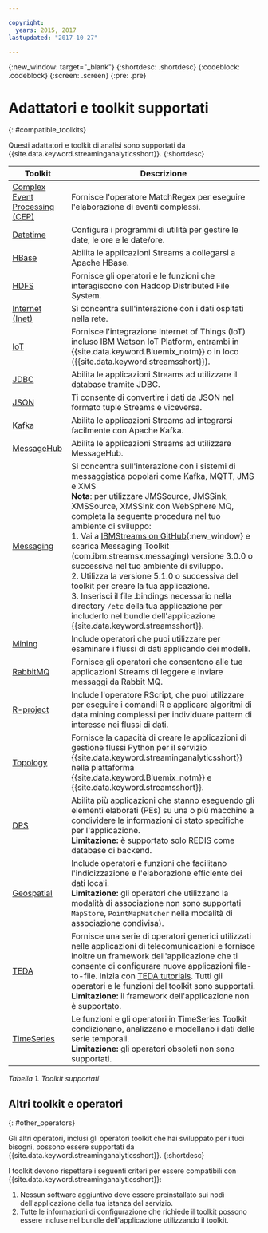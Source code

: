```yaml
---

copyright:
  years: 2015, 2017
lastupdated: "2017-10-27"

---
```


<!-- Attribute definitions -->
{:new_window: target="_blank"}
{:shortdesc: .shortdesc}
{:codeblock: .codeblock}
{:screen: .screen}
{:pre: .pre}

# Adattatori e toolkit supportati
{: #compatible_toolkits}

Questi adattatori e toolkit di analisi sono supportati da {{site.data.keyword.streaminganalyticsshort}}.
{:shortdesc}

| Toolkit                        | Descrizione                  |
| --------------------------------| --------------------------|
| [Complex Event Processing (CEP)](https://ibm.co/2zOwODa)    |	Fornisce l'operatore MatchRegex per eseguire l'elaborazione di eventi complessi. |
| [Datetime](https://ibmstreams.github.io/streamsx.datetime/)	|	Configura i programmi di utilità per gestire le date, le ore e le date/ore. |
| [HBase](http://ibmstreams.github.io/streamsx.hbase/)        | Abilita le applicazioni Streams a collegarsi a Apache HBase.	 	   |
| [HDFS](http://ibmstreams.github.io/streamsx.hdfs/)          | Fornisce gli operatori e le funzioni che interagiscono con Hadoop Distributed File System.	|
| [Internet (Inet)](http://ibmstreams.github.io/streamsx.inet)|  Si concentra sull'interazione con i dati ospitati nella rete.       |
| [IoT](http://ibmstreams.github.io/streamsx.iot/)            | Fornisce l'integrazione Internet of Things (IoT) incluso IBM Watson IoT Platform, entrambi in {{site.data.keyword.Bluemix_notm}} o in loco ({{site.data.keyword.streamsshort}}). |
| [JDBC](http://ibmstreams.github.io/streamsx.jdbc/)          | Abilita le applicazioni Streams ad utilizzare il database tramite JDBC.		   |
| [JSON](http://ibmstreams.github.io/streamsx.json/)          | Ti consente di convertire i dati da JSON nel formato tuple Streams e viceversa.|
| [Kafka](https://ibmstreams.github.io/streamsx.kafka/)       | Abilita le applicazioni Streams ad integrarsi facilmente con Apache Kafka. 	 |
| [MessageHub](https://ibmstreams.github.io/streamsx.messagehub/) | Abilita le applicazioni Streams ad utilizzare MessageHub.			     |
| [Messaging](https://ibmstreams.github.io/streamsx.messaging/)   |  	Si concentra sull'interazione con i sistemi di messaggistica popolari come Kafka, MQTT, JMS e XMS	<br>**Nota**: per utilizzare JMSSource, JMSSink, XMSSource, XMSSink con WebSphere MQ, completa la seguente procedura nel tuo ambiente di sviluppo: <br>1. Vai a [IBMStreams on GitHub](https://github.com/IBMStreams){:new_window} e scarica Messaging Toolkit (com.ibm.streamsx.messaging) versione 3.0.0 o successiva nel tuo ambiente di sviluppo.<br>2. Utilizza la versione 5.1.0 o successiva del toolkit per creare la tua applicazione.<br>3. Inserisci il file .bindings necessario nella directory `/etc` della tua applicazione per includerlo nel bundle dell'applicazione {{site.data.keyword.streamsshort}}.    |
| [Mining](https://ibm.co/2y3i5au)              	   	            |  Include operatori che puoi utilizzare per esaminare i flussi di dati applicando dei modelli. |
| [RabbitMQ](https://ibmstreams.github.io/streamsx.rabbitmq/)     |  Fornisce gli operatori che consentono alle tue applicazioni Streams di leggere e inviare messaggi da Rabbit MQ.  |
| [R-project](https://ibm.co/2h7D9lu)          	   	              |   Include l'operatore RScript, che puoi utilizzare per eseguire i comandi R e applicare algoritmi di data mining complessi per individuare pattern di interesse nei flussi di dati.     |
| [Topology](http://ibmstreams.github.io/streamsx.topology/)      |  Fornisce la capacità di creare le applicazioni di gestione flussi Python per il servizio {{site.data.keyword.streaminganalyticsshort}} nella piattaforma {{site.data.keyword.Bluemix_notm}} e {{site.data.keyword.streamsshort}}.		     |
| [DPS](http://ibmstreams.github.io/streamsx.dps/) |	 Abilita più applicazioni che stanno eseguendo gli elementi elaborati (PEs) su una o più macchine a condividere le informazioni di stato specifiche per l'applicazione.<br>**Limitazione:** è supportato solo REDIS come database di backend.| 	 	 	
| [Geospatial](https://ibm.co/2h9x0VR) 	     |	Include operatori e funzioni che facilitano l'indicizzazione e l'elaborazione efficiente dei dati locali. <br>**Limitazione:** gli operatori che utilizzano la modalità di associazione non sono supportati `MapStore`, `PointMapMatcher` nella modalità di associazione condivisa). |
| [TEDA](https://ibm.co/2z9DS00)	   | 	Fornisce una serie di operatori generici utilizzati nelle applicazioni di telecomunicazioni e fornisce inoltre un framework dell'applicazione che ti consente di configurare nuove applicazioni file-to-file. Inizia con [TEDA tutorials](http://ibmstreams.github.io/streamsx.tutorial.teda/). Tutti gli operatori e le funzioni del toolkit sono supportati. <br>**Limitazione:** il framework dell'applicazione non è supportato. |
| [TimeSeries](https://ibm.co/2zEPILZ)	 	  | Le funzioni e gli operatori in TimeSeries Toolkit condizionano, analizzano e modellano i dati delle serie temporali. <br>**Limitazione:** gli operatori obsoleti non sono supportati.	   |

*Tabella 1. Toolkit supportati*

## Altri toolkit e operatori
{: #other_operators}

Gli altri operatori, inclusi gli operatori toolkit che hai sviluppato per i tuoi bisogni, possono essere supportati da {{site.data.keyword.streaminganalyticsshort}}.
{:shortdesc}

I toolkit devono rispettare i seguenti criteri per essere compatibili con {{site.data.keyword.streaminganalyticsshort}}:

1. Nessun software aggiuntivo deve essere preinstallato sui nodi dell'applicazione della tua istanza del servizio.
2. Tutte le informazioni di configurazione che richiede il toolkit possono essere incluse nel bundle dell'applicazione utilizzando il toolkit.
